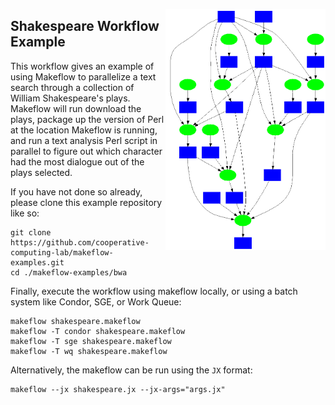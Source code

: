 <img align=right src=shakespeare.png width=256></img>

Shakespeare Workflow Example
--------------------

This workflow gives an example of using Makeflow to parallelize
a text search through a collection of William Shakespeare's plays.
Makeflow will run download the plays, package up the version of
Perl at the location Makeflow is running, and run a text analysis
Perl script in parallel to figure out which character had the most
dialogue out of the plays selected.


If you have not done so already, please clone this example repository like so:
```
git clone https://github.com/cooperative-computing-lab/makeflow-examples.git
cd ./makeflow-examples/bwa
```

Finally, execute the workflow using makeflow locally,
or using a batch system like Condor, SGE, or Work Queue:

```
makeflow shakespeare.makeflow
makeflow -T condor shakespeare.makeflow
makeflow -T sge shakespeare.makeflow
makeflow -T wq shakespeare.makeflow
```
Alternatively, the makeflow can be run using the `JX` format:
```
makeflow --jx shakespeare.jx --jx-args="args.jx"
```
